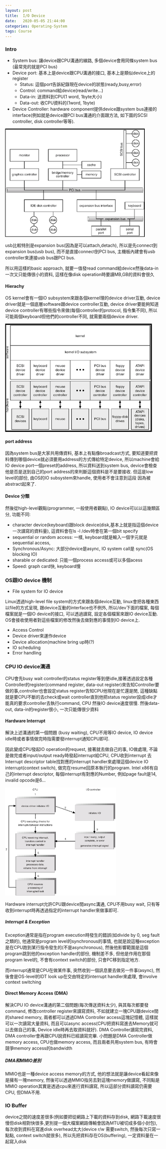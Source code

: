 ```yaml
---
layout: post
title:  I/O Device
date:   2020-05-05 21:44:00
categories: Operating-System
tags: Course
---
```


### Intro

- System bus: 讓device跟CPU溝通的線路, 多個device會用同條system bus (最常見的就是PCI bus)
- Device port: 基本上是device跟CPU溝通的接口, 基本上是類似device上的register
  - Status: 這個port告訴紀錄現在device的狀態(ready,busy,error)
  - Control: command給device(read/write...)
  - Data-in: 送資料到CPU(1 word, 1byte大小)
  - Data-out: 收CPU資料的(1word, 1byte)
- Device Controller: hardware component提供device跟system bus連接的interface(例如就是device跟PCI bus溝通的介面跟方法, 如下圖的SCSI controller, disk controller等等).

![](/assets/images/notes/CA/8-1.png)

usb比較特別是expansion bus(因為是可以attach,detach), 所以是先connect到expansion bus(usb bus), 而不是直接connect到PCI bus, 主機板內建會有usb controller來連接usb bus跟PCI bus.

所以用這樣的basic approach, 就要一值發read command給device然後data-in一次又只能傳很小的資料, 這樣在像disk operation時要讀MB,GB的資料會很久

#### Hierachy

OS kernel會有一個IO subsystem來跟各個kernel理的device driver互動, device driver就是一個底層software跟device controller互動, device driver要能夠知道device controller有哪些指令來做(每個controller的protocol, 指令集不同), 所以可能兩個keyboard但他們的controller不同, 就需要兩個device driver.

![](/assets/images/notes/CA/8-2.png)

#### port address

因為system bus是大家共用傳資料, 基本上有點像broadcast方式, 要知道要把資料傳到哪個device就必須要用address的方式傳給特定device, 所以machine會給IO device port一個preset的address, 所以資料送到system bus, device會檢查他是否是送到自己的port address的來判斷這個資料是不是要接收. 但這是low level的部份, 由OS的IO subsystem來handle, 使用者不會注意到這段 因為被abstract起來了.

#### Device 分類

然後從high-level觀點(programmer, 一般使用者觀點), IO device可以以這幾類區分, 功能不同:<br /> 
- character device(keyboard)跟block device(disk,基本上就是指這個device一次讀寫的資料量), 這資料會在ls -l /dev時會在第一個bit specify
- sequential or random access: 一樣, keyboard就是輸入一個字元就是sequential access,
- Synchronous/Async: 大部分device是async, IO system call是 sync(OS blocking IO)
- sharable or dedicated: 只能一個process access或可以多個acess
- Speed: graph card快, keyboard慢

### OS跟IO device 機制

- File system for IO device

Linux透過high-level file system的方式來跟各個device互動, linux會把各種東西以file的方式呈現, 跟device互動的interface也不例外, 所以/dev下面的檔案, 每個檔案就是一個IO device的接口, 可以透過讀寫, 設定各個檔案來跟IO device互動. OS會接收使用者對這些檔案的修改然後去做對應的事情到IO device上. 

- Access Control
- Device driver來運作device
- Device allocation(machine bring up時(?)
- IO scheduling
- Error handling

### CPU IO device溝通

CPU會先busy wait controller的status register等到便idle,接著透過設定各種Controller的register(command register, data-out register)來告知Controller要做的事,controller也會設定status register告知CPU他現在是忙還是閒, 這種缺點就是要CPU不斷的去check或wait controller直到他把status register設成idle才能真的要求controller去執行command, CPU 然後IO device速度很慢. 然後data-out, data-in的register很小, 一次只能傳很少資料

#### Hardware Interrupt

解決上述溝通的第一個問題 (busy waiting), CPU不用等IO device, IO device idle時或者事情做完時指需要發interrupt通知CPU即可.

因此變成CPU發起IO operation的request, 接著就去做自己的事, IO做處理, 不論是做完或者input/output ready時發起interrupt給CPU, CPU收到interrupt 去Interrupt descriptor table找對應的interrupt handler來處理這個device IO interrupt(context switch), 做完在resume回原本執行的program. Intel x86有自己的interrupt descriptor, 每個interrupt有對應的Number, 例如page fault是14, invalid opcode是6...

![](/assets/images/notes/CA/8-3.png)

Hardware interrupt允許CPU跟device間async溝通, CPU不用busy wait, 只有等收到interrupt時再透過指定的interrupt handler來做事即可.

##### Interrupt & Exception

Exception通常是指在program execution時發生的錯誤(如divide by 0, seg fault之類的), 他通常是program level的synchronous的事情, 也就是說這種exception是在CPU跑到某行指令發生的(不是asynchronous), 然後他影響範圍是這個program跳到他的exception handler的部份, 機制差不多, 但他是作用在那個program level的, 不會有context switch的部份, 只會PC移到指定地方.

而interrupt通常是CPU在做某件事, 突然收到一個訊息要去做另一件事(async), 然後會是OS-level的IDT look up在交由特定的interrupt handler來處理, 會involve context switching

#### Direct Memory Access (DMA)

解決CPU IO device溝通的第二個問題(每次傳送資料太少), 與其每次都要發command, 修改controller register來讀寫資料, 不如就建立一塊CPU跟device間的shared memory, 兩者都可以透過DMA Controller access這塊記憶體, 這樣就可以一次讀寫大量資料, 而且可以async access(CPU把資料寫進去Memory就可以去做自己的事, Device idle時再去取資料就好). DMA Controller讀寫完資料, DMA controller會再跟CPU說資料已經讀寫完畢. 小問題是DMA Controller做memory access, CPU也做memory access, 而且兩者共用system bus, 有時會競爭memory access的bandwidth

##### DMA和MMIO差別

MMIO也是一種device access memory的方式, 他的想法就是讓device看起來像是擁有一塊memory, 然後可以透過MMIO指另去對這塊memory做讀寫, 不同點是MMIO operation其實是透過cpu來進行資料讀寫, 所以這部分資料讀寫仍需要CPU, 但DMA不用.

### IO Buffer

device之間的速度差很多(例如要把從網路上下載的資料存到disk, 網路下載速度很慢但disk相對快很多,更別提一個大檔案網路傳輸會因為MTU被切成多個小封包), 每次收到資料在寫進disk overhead太大(device r/w 需要switch, 然後每次只寫一點點, context switch就很多), 所以先把資料存在OS(buffering), 一定資料量在一起寫入disk

